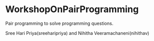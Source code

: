 # WorkshopOnPairProgramming
Pair programming to solve programming questions.

Sree Hari Priya(sreeharipriya) and Nihitha Veeramachaneni(nihithav)
